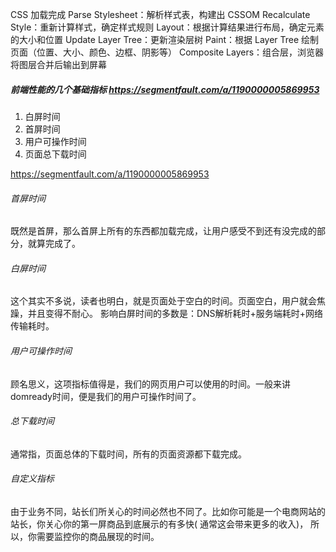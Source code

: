 CSS 加载完成
Parse Stylesheet：解析样式表，构建出 CSSOM
Recalculate Style：重新计算样式，确定样式规则
Layout：根据计算结果进行布局，确定元素的大小和位置
Update Layer Tree：更新渲染层树
Paint：根据 Layer Tree 绘制页面（位置、大小、颜色、边框、阴影等）
Composite Layers：组合层，浏览器将图层合并后输出到屏幕
##### 前端性能的几个基础指标  https://segmentfault.com/a/1190000005869953
1. 白屏时间
2. 首屏时间
3. 用户可操作时间
4. 页面总下载时间

https://segmentfault.com/a/1190000005869953

###### 首屏时间
既然是首屏，那么首屏上所有的东西都加载完成，让用户感受不到还有没完成的部分，就算完成了。

###### 白屏时间
这个其实不多说，读者也明白，就是页面处于空白的时间。页面空白，用户就会焦躁，并且变得不耐心。
影响白屏时间的多数是：DNS解析耗时+服务端耗时+网络传输耗时。

###### 用户可操作时间
顾名思义，这项指标值得是，我们的网页用户可以使用的时间。一般来讲 domready时间，便是我们的用户可操作时间了。

###### 总下载时间
通常指，页面总体的下载时间，所有的页面资源都下载完成。


###### 自定义指标
由于业务不同，站长们所关心的时间必然也不同了。比如你可能是一个电商网站的站长，你关心你的第一屏商品到底展示的有多快( 通常这会带来更多的收入)，
所以，你需要监控你的商品展现的时间。




